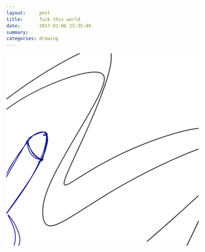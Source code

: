 ```yaml
---
layout:     post
title:      fuck this world
date:       2017-01-06 23:35:49
summary:    
categories: drawing
---
```

![fuck this world](/images/diary/fuck-this-world.png "FUCK!FUCK!FUCK!")
